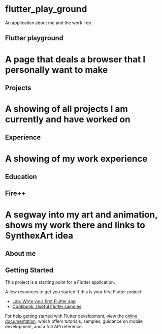 # flutter_play_ground

An application about me and the work I do

## Flutter playground

# A page that deals a browser that I personally want to make

## Projects

# A showing of all projects I am currently and have worked on

## Experience

# A showing of my work experience

## Education

## Fire++

# A segway into my art and animation, shows my work there and links to SynthexArt idea

## About me

## Getting Started

This project is a starting point for a Flutter application.

A few resources to get you started if this is your first Flutter project:

- [Lab: Write your first Flutter app](https://docs.flutter.dev/get-started/codelab)
- [Cookbook: Useful Flutter samples](https://docs.flutter.dev/cookbook)

For help getting started with Flutter development, view the
[online documentation](https://docs.flutter.dev/), which offers tutorials,
samples, guidance on mobile development, and a full API reference.
